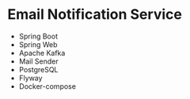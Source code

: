 # Email Notification Service

- Spring Boot
- Spring Web
- Apache Kafka
- Mail Sender
- PostgreSQL
- Flyway
- Docker-compose
